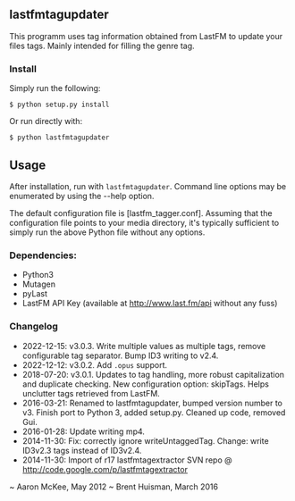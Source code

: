 ## lastfmtagupdater

This programm uses tag information obtained from LastFM to update your files tags. Mainly intended for filling the genre tag.

### Install

Simply run the following:

    $ python setup.py install

Or run directly with:

    $ python lastfmtagupdater

## Usage

After installation, run with `lastfmtagupdater`. Command line options may be enumerated by using the --help option.

The default configuration file is [lastfm_tagger.conf]. Assuming that the configuration file points to your media directory, it's typically sufficient to simply run the above Python file without any options. 

### Dependencies:

 * Python3
 * Mutagen
 * pyLast
 * LastFM API Key (available at http://www.last.fm/api without any fuss)

### Changelog

 * 2022-12-15: v3.0.3. Write multiple values as multiple tags, remove configurable tag separator. Bump ID3 writing to v2.4.
 * 2022-12-12: v3.0.2. Add `.opus` support.
 * 2018-07-20: v3.0.1. Updates to tag handling, more robust capitalization and duplicate checking. New configuration option: skipTags. Helps unclutter tags retrieved from LastFM.
 * 2016-03-21: Renamed to lastfmtagupdater, bumped version number to v3. Finish port to Python 3, added setup.py. Cleaned up code, removed Gui.
 * 2016-01-28: Update writing mp4.
 * 2014-11-30: Fix: correctly ignore writeUntaggedTag. Change: write ID3v2.3 tags instead of ID3v2.4.
 * 2014-11-30: Import of r17 lastfmtagextractor SVN repo @ http://code.google.com/p/lastfmtagextractor

~ Aaron McKee, May 2012
~ Brent Huisman, March 2016
